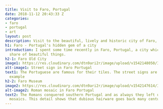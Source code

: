 ```yaml
---
title: Visit to Faro, Portugal
date: 2018-11-12 20:43:33 Z
categories:
- faro
- portugal
- art
layout: post
description: Visit to the beautiful, lively and historic city of Faro, Portugal
h1: Faro - Portugal's hidden gem of a city
introduction: I spent some time recently in Faro, Portugal, a city which has its fair
  share of beautiful things.
h2-1: Faro Old City
image1: https://res.cloudinary.com/dtn9ari2r/image/upload/v1542148050/IMG_1854.png
alt-image1: Street sign in Faro Portugal
text1: The Portuguese are famous for their tiles. The street signs are a pretty good
  example
h2-2: Faro Museum
image2: https://res.cloudinary.com/dtn9ari2r/image/upload/v1542147614/IMG_1782.png
alt-image2: Roman mosaic in Faro Portugal
text2: The Romans conquered southern Portugal and as always they left us some wonderful
  mosaics. This detail shows that dubious hairware goes back many centuries.
---
```


